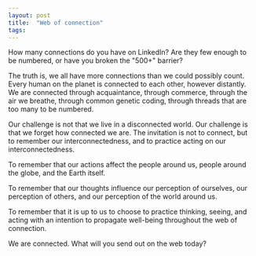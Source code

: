 ```yaml
---
layout: post
title:  "Web of connection"
tags: 
---
```


How many connections do you have on LinkedIn? Are they few enough to be numbered, or have you broken the "500+" barrier?

The truth is, we all have more connections than we could possibly count. Every human on the planet is connected to each other, however distantly. We are connected through acquaintance, through commerce, through the air we breathe, through common genetic coding, through threads that are too many to be numbered.

Our challenge is not that we live in a disconnected world. Our challenge is that we forget how connected we are. The invitation is not to connect, but to remember our interconnectedness, and to practice acting on our interconnectedness.

To remember that our actions affect the people around us, people around the globe, and the Earth itself.

To remember that our thoughts influence our perception of ourselves, our perception of others, and our perception of the world around us.

To remember that it is up to us to choose to practice thinking, seeing, and acting with an intention to propagate well-being throughout the web of connection.

We are connected. What will you send out on the web today?